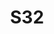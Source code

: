 ---
layout: firm_page
title: "S32"
id: "s32.com"
permalink: "/s32s32.com/"
website: "https://s32.com/"
offices: "San Diego (United States)"
investment_stages: "Series A, Series B"
portfolio_companies: ""
portfolio_link: ""
investment_markets: "Technology, Healthcare, Finance, Financial Services"
founded_year: "2017"
description: "S32 is a venture capital fund investing at the frontiers of technology and healthcare. Founded by Bill Maris, the team has vast experience building iconic companies."
linkedin: "https://www.linkedin.com/company/s32vc"
twitter: "https://twitter.com/section32vc"
instagram: ""
team_page: ""
investor_type: "Venture Capital"
crunchbase: "https://www.crunchbase.com/organization/section-32"
pitchbook: ""

# SEO Optimization
meta_title: "S32 - VC Firm - projectstartups.com"
meta_description: "S32, S32 is a venture capital fund investing at the frontiers of technology and healthcare. Founded by Bill Maris, the team has vast experience building ic..."
meta_keywords: "S32, Technology, Healthcare, Finance, Financial Services, VC firm, venture capital, startup investor, projectstartups.com"
canonical_url: "https://vc.projectstartups.com/s32s32.com/"
---